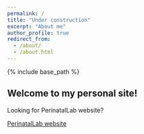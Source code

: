 ```yaml
---
permalink: /
title: "Under construction"
excerpt: "About me"
author_profile: true
redirect_from: 
  - /about/
  - /about.html
---
```

{% include base_path %}

## Welcome to my personal site!
Looking for PerinatalLab website? 
<p style="text-decoration:underline;"><a href="/perinatallab/">PerinatalLab website</a></p>
